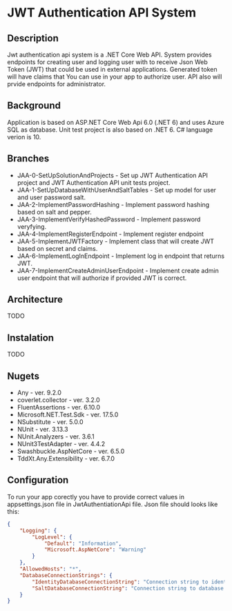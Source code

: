 # JWT Authentication API System

## Description
Jwt authentication api system is a .NET Core Web API. System provides endpoints for creating user and logging user with to receive Json Web Token (JWT) that could be used in external applications. Generated token will have claims that You can use in your app to authorize user. API also will prvide endpoints for administrator.

## Background
Application is based on ASP.NET Core Web Api 6.0 (.NET 6) and uses Azure SQL as database. Unit test project is also based on .NET 6. C# language verion is 10.

## Branches
- JAA-0-SetUpSolutionAndProjects - Set up JWT Authentication API project and JWT Authentication API unit tests project.
- JAA-1-SetUpDatabaseWithUserAndSaltTables - Set up model for user and user password salt.
- JAA-2-ImplementPasswordHashing - Implement password hashing based on salt and pepper.
- JAA-3-ImplementVerifyHashedPassword - Implement password veryfying.
- JAA-4-ImplementRegisterEndpoint - Implement register endpoint
- JAA-5-ImplementJWTFactory - Implement class that will create JWT based on secret and claims.
- JAA-6-ImplementLogInEndpoint - Implement log in endpoint that returns JWT.
- JAA-7-ImplementCreateAdminUserEndpoint - Implement create admin user endpoint that will authorize if provided JWT is correct.

## Architecture
TODO

## Instalation
TODO

## Nugets
- Any - ver. 9.2.0
- coverlet.collector - ver. 3.2.0
- FluentAssertions - ver. 6.10.0
- Microsoft.NET.Test.Sdk - ver. 17.5.0
- NSubstitute - ver. 5.0.0
- NUnit - ver. 3.13.3
- NUnit.Analyzers - ver. 3.6.1
- NUnit3TestAdapter - ver. 4.4.2
- Swashbuckle.AspNetCore - ver. 6.5.0
- TddXt.Any.Extensibility - ver. 6.7.0


## Configuration
To run your app corectly you have to provide correct values in appsettings.json file in JwtAuthentiationApi file. Json file should looks like this:
```json
{
    "Logging": {
        "LogLevel": {
            "Default": "Information",
            "Microsoft.AspNetCore": "Warning"
        }
    },
    "AllowedHosts": "*",
    "DatabaseConnectionStrings": {
        "IdentityDatabaseConnectionString": "Connection string to identity database",
        "SaltDatabaseConnectionString": "Connection string to database that contains salt"
    }
}
```